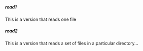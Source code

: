 
##### read1
This is a version that reads one file

##### read2
This is a version that reads a set of files in a particular directory...

